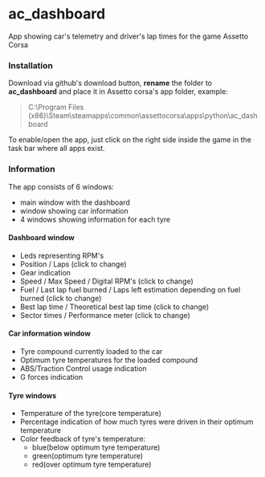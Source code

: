 # ac_dashboard

App showing car's telemetry and driver's lap times for the game Assetto Corsa

### Installation
Download via github's download button, **rename** the folder to **ac_dashboard** and place it in Assetto corsa's app folder, example:

>C:\Program Files (x86)\Steam\steamapps\common\assettocorsa\apps\python\ac_dashboard

To enable/open the app, just click on the right side inside the game in the task bar where all apps exist.

### Information
The app consists of 6 windows:
- main window with the dashboard
- window showing car information
- 4 windows showing information for each tyre

#### Dashboard window

- Leds representing RPM's
- Position / Laps (click to change)
- Gear indication
- Speed / Max Speed / Digital RPM's (click to change)
- Fuel / Last lap fuel burned / Laps left estimation depending on fuel burned (click to change)
- Best lap time / Theoretical best lap time (click to change)
- Sector times / Performance meter (click to change)

#### Car information window

- Tyre compound currently loaded to the car
- Optimum tyre temperatures for the loaded compound
- ABS/Traction Control usage indication
- G forces indication

#### Tyre windows

- Temperature of the tyre(core temperature)
- Percentage indication of how much tyres were driven in their optimum temperature
- Color feedback of tyre's temperature:
  - blue(below optimum tyre temperature)
  - green(optimum tyre temperature)
  - red(over optimum tyre temperature)
